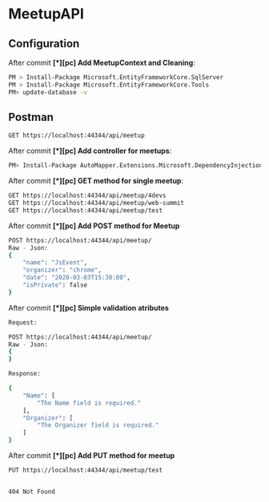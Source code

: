 # MeetupAPI

## Configuration

After commit __[*][pc] Add MeetupContext and Cleaning__:

```sh
PM > Install-Package Microsoft.EntityFrameworkCore.SqlServer
PM > Install-Package Microsoft.EntityFrameworkCore.Tools
PM> update-database -v
```

## Postman
```sh
GET https://localhost:44344/api/meetup
```

After commit __[*][pc] Add controller for meetups__:
```sh
PM> Install-Package AutoMapper.Extensions.Microsoft.DependencyInjection
```

After commit __[*][pc] GET method for single meetup__:
```sh
GET https://localhost:44344/api/meetup/4devs
GET https://localhost:44344/api/meetup/web-summit
GET https://localhost:44344/api/meetup/test
```


After commit __[*][pc] Add POST method for Meetup__

```sh
POST https://localhost:44344/api/meetup/
Raw - Json:
{
    "name": "JsEvent",
    "organizer": "chrome",
    "date": "2020-03-03T15:30:00",
    "isPrivate": false
}
```

After commit __[*][pc] Simple validation atributes__

```sh
Request:

POST https://localhost:44344/api/meetup/
Raw - Json:
{
}

Response:

{
    "Name": [
        "The Name field is required."
    ],
    "Organizer": [
        "The Organizer field is required."
    ]
}
```

After commit __[*][pc] Add PUT method for meetup__
```sh
PUT https://localhost:44344/api/meetup/test


404 Not Found

```

